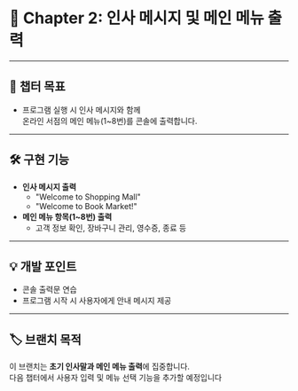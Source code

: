 # 📖 Chapter 2: 인사 메시지 및 메인 메뉴 출력

---

## 📌 챕터 목표

- 프로그램 실행 시 인사 메시지와 함께  
  온라인 서점의 메인 메뉴(1~8번)를 콘솔에 출력합니다.

---

## 🛠️ 구현 기능

- **인사 메시지 출력**
  - "Welcome to Shopping Mall"
  - "Welcome to Book Market!"
- **메인 메뉴 항목(1~8번) 출력**
  - 고객 정보 확인, 장바구니 관리, 영수증, 종료 등

---

## 💡 개발 포인트

- 콘솔 출력문 연습
- 프로그램 시작 시 사용자에게 안내 메시지 제공

---

## 🏷️ 브랜치 목적

이 브랜치는 **초기 인사말과 메인 메뉴 출력**에 집중합니다.  
다음 챕터에서 사용자 입력 및 메뉴 선택 기능을 추가할 예정입니다

